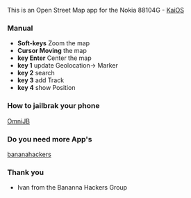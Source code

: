 This is an Open Street Map app for the Nokia 88104G - [KaiOS](https://www.kaiostech.com/) 


### Manual
+ **Soft-keys** Zoom the map
+ **Cursor Moving** the map
+ **key Enter** Center the map
+ **key 1** update Geolocation-> Marker
+ **key 2** search
+ **key 3** add Track
+ **key 4** show Position 



### How to jailbrak your phone
[OmniJB](http://omnijb.831337.xyz/)
### Do you need more App's
[bananahackers](https://groups.google.com/forum/?utm_medium=email&utm_source=footer#!forum/bananahackers)
### Thank you
+ Ivan from the Bananna Hackers Group